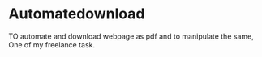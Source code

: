 # Automatedownload
TO automate and download webpage as pdf and to manipulate the same,
One of my freelance task.
